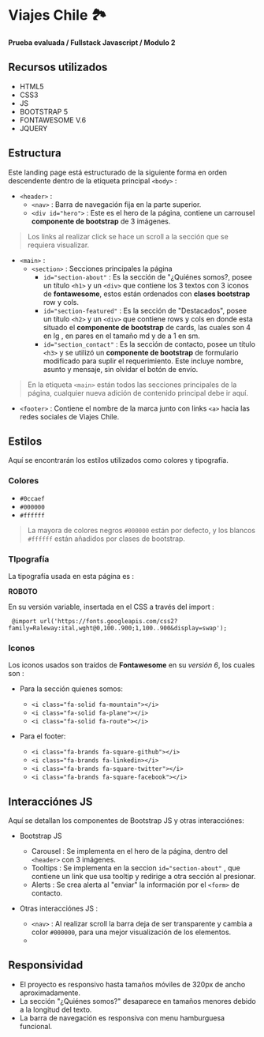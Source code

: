 # Viajes Chile :national_park:
**Prueba evaluada / Fullstack Javascript / Modulo 2**

## Recursos utilizados
- HTML5
- CSS3
- JS
- BOOTSTRAP 5
- FONTAWESOME V.6
- JQUERY

## Estructura

Este landing page está estructurado de la siguiente forma en orden descendente dentro de la etiqueta principal ```<body>``` :

- ```<header>``` :
  - ```<nav>``` : Barra de navegación fija en la parte superior.
  - ```<div id="hero">``` : Este es el hero de la página, contiene un carrousel **componente de bootstrap** de 3 imágenes.

> Los links al realizar click se hace un scroll a la sección que se requiera visualizar.

- ```<main>``` :
  - ```<section>``` : Secciones principales la página 
    - ```id="section-about"``` : Es la sección de "¿Quiénes somos?, posee un título ```<h1>``` y un ```<div>``` que contiene los 3 textos con 3 iconos de **fontawesome**, estos están ordenados con **clases bootstrap** row y cols.
    - ```id="section-featured"``` : Es la sección de "Destacados", posee un título ```<h2>``` y un ```<div>``` que contiene rows y cols en donde esta situado el **componente de bootstrap** de cards, las cuales son 4 en lg , en pares en el tamaño md y de a 1 en sm.
    - ```id="section_contact"``` : Es la sección de contacto, posee un título ```<h3>``` y se utilizó un **componente de bootstrap** de formulario modificado para suplir el requerimiento. Este incluye nombre, asunto y mensaje, sin olvidar el botón de envío.

> En la etiqueta ```<main>``` están todos las secciones principales de la página, cualquier nueva adición de contenido principal debe ir aquí.

- ```<footer>``` : Contiene el nombre de la marca junto con links ```<a>``` hacia las redes sociales de Viajes Chile.

## Estilos

Aquí se encontrarán los estilos utilizados como colores y tipografía.

### Colores

- `#0ccaef`
- `#000000`
- `#ffffff`

>La mayora de colores negros `#000000` están por defecto, y los blancos `#ffffff` están añadidos por clases de bootstrap.

### TIpografía

La tipografía usada en esta página es :

**ROBOTO**

En su versión variable, insertada en el CSS a través del import :

``` @import url('https://fonts.googleapis.com/css2?family=Raleway:ital,wght@0,100..900;1,100..900&display=swap');```


### Iconos 

Los iconos usados son traídos de **Fontawesome** en su *versión 6*, los cuales son :

- Para la sección quienes somos:
  - ```<i class="fa-solid fa-mountain"></i>```
  - ```<i class="fa-solid fa-plane"></i>```
  - ```<i class="fa-solid fa-route"></i>```

- Para el footer:
  - ```<i class="fa-brands fa-square-github"></i>```
  - ```<i class="fa-brands fa-linkedin></i>```
  - ```<i class="fa-brands fa-square-twitter"></i>```
  - ```<i class="fa-brands fa-square-facebook"></i>```


## Interacciónes JS

Aquí se detallan los componentes de Bootstrap JS  y otras interacciónes:

  - Bootstrap JS
    - Carousel : Se implementa en el hero de la página, dentro del ```<header>``` con 3 imágenes.
    - Tooltips : Se implementa en la seccion ```id="section-about"``` , que contiene un link que usa tooltip y redirige a otra sección al presionar.
    - Alerts : Se crea alerta al "enviar" la información por el ```<form>``` de contacto.

- Otras interacciónes JS :
  - ```<nav>``` : Al realizar scroll la barra deja de ser transparente y cambia a color `#000000`, para una mejor visualización de los elementos.
  - 


## Responsividad 

- El proyecto es responsivo hasta tamaños móviles de 320px de ancho aproximadamente.
- La sección "¿Quiénes somos?" desaparece en tamaños menores debido a la longitud del texto.
- La barra de navegación es responsiva con menu hamburguesa funcional.